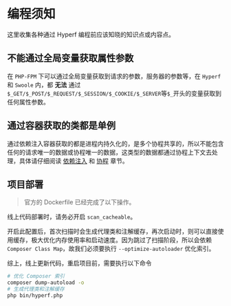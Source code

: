 # 编程须知

这里收集各种通过 Hyperf 编程前应该知晓的知识点或内容点。

## 不能通过全局变量获取属性参数

在 `PHP-FPM` 下可以通过全局变量获取到请求的参数，服务器的参数等，在 `Hyperf` 和 `Swoole` 内，都 **无法** 通过 `$_GET/$_POST/$_REQUEST/$_SESSION/$_COOKIE/$_SERVER`等`$_`开头的变量获取到任何属性参数。

## 通过容器获取的类都是单例

通过依赖注入容器获取的都是进程内持久化的，是多个协程共享的，所以不能包含任何的请求唯一的数据或协程唯一的数据，这类型的数据都通过协程上下文去处理，具体请仔细阅读 [依赖注入](zh-cn/di.md) 和 [协程](zh-cn/coroutine.md) 章节。

## 项目部署

> 官方的 Dockerfile 已经完成了以下操作。

线上代码部署时，请务必开启 `scan_cacheable`。

开启此配置后，首次扫描时会生成代理类和注解缓存，再次启动时，则可以直接使用缓存，极大优化内存使用率和启动速度。因为跳过了扫描阶段，所以会依赖 `Composer Class Map`，故我们必须要执行 `--optimize-autoloader` 优化索引。

综上，线上更新代码，重启项目前，需要执行以下命令

```bash
# 优化 Composer 索引
composer dump-autoload -o
# 生成代理类和注解缓存
php bin/hyperf.php
```
